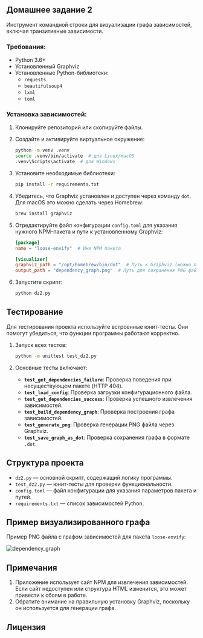 ## Домашнее задание 2
Инструмент командной строки для визуализации графа зависимостей, включая транзитивные зависимости.

### Требования:
- Python 3.6+
- Установленный Graphviz
- Установленные Python-библиотеки:
  - `requests`
  - `beautifulsoup4`
  - `lxml`
  - `toml`

### Установка зависимостей:
1. Клонируйте репозиторий или скопируйте файлы.
2. Создайте и активируйте виртуальное окружение:
    ```bash
    python -m venv .venv
    source .venv/bin/activate  # для Linux/macOS
    .venv\Scripts\activate  # для Windows
    ```
3. Установите необходимые библиотеки:
    ```bash
    pip install -r requirements.txt
    ```

4. Убедитесь, что Graphviz установлен и доступен через команду `dot`. Для macOS это можно сделать через Homebrew:
    ```bash
    brew install graphviz
    ```

1. Отредактируйте файл конфигурации `config.toml` для указания нужного NPM-пакета и пути к установленному Graphviz:
    ```toml
    [package]
    name = "loose-envify"  # Имя NPM пакета

    [visualizer]
    graphviz_path = "/opt/homebrew/bin/dot"  # Путь к Graphviz (можно проверить командой `which dot`)
    output_path = "dependency_graph.png"  # Путь для сохранения PNG файла
    ```

2. Запустите скрипт:
    ```bash
    python dz2.py
    ```

## Тестирование

Для тестирования проекта используйте встроенные юнит-тесты. Они помогут убедиться, что функции программы работают корректно.

1. Запуск всех тестов:
    ```bash
    python -m unittest test_dz2.py
    ```

2. Основные тесты включают:
    - **`test_get_dependencies_failure`**: Проверка поведения при несуществующем пакете (HTTP 404).
    - **`test_load_config`**: Проверка загрузки конфигурационного файла.
    - **`test_get_dependencies_success`**: Проверка успешного извлечения зависимостей.
    - **`test_build_dependency_graph`**: Проверка построения графа зависимостей.
    - **`test_generate_png`**: Проверка генерации PNG файла через Graphviz.
    - **`test_save_graph_as_dot`**: Проверка сохранения графа в формате `.dot`.

## Структура проекта

- `dz2.py` — основной скрипт, содержащий логику программы.
- `test_dz2.py` — юнит-тесты для проверки функциональности.
- `config.toml` — файл конфигурации для указания параметров пакета и путей.
- `requirements.txt` — список зависимостей Python.

## Пример визуализированного графа

Пример PNG файла с графом зависимостей для пакета `loose-envify`:

![dependency_graph](https://github.com/user-attachments/assets/97ae899e-2c34-461e-8fa7-ca6ed0f0a066)


## Примечания

1. Приложение использует сайт NPM для извлечения зависимостей. Если сайт недоступен или структура HTML изменится, это может привести к сбоям в работе.
2. Обратите внимание на правильную установку Graphviz, поскольку он используется для генерации графа.

## Лицензия
